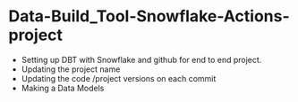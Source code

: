 # Data-Build_Tool-Snowflake-Actions-project
  - Setting up DBT with Snowflake and github for end to end project.
  - Updating the project name 
  - Updating the code /project versions on each commit
  - Making a Data Models
